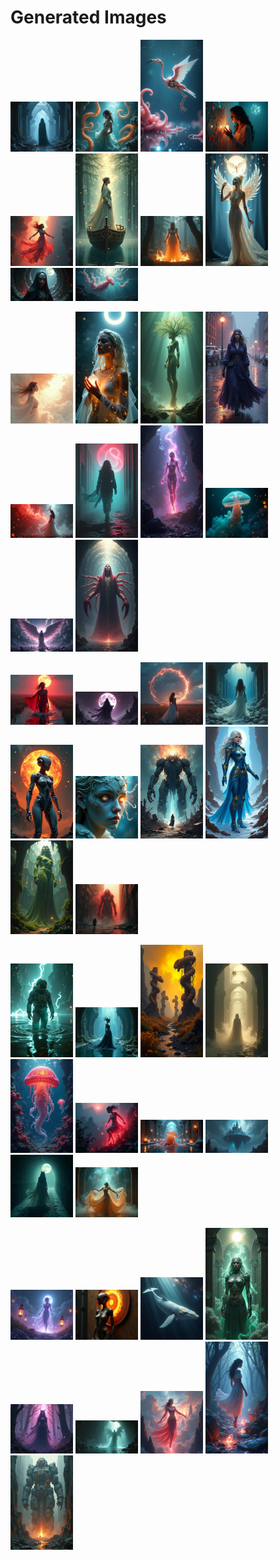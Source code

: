 # Generated Images



<img src="2025_06_20_01.png" width="100"/> <img src="2025_06_20_02.png" width="100"/> <img src="2025_06_20_03.png" width="100"/> <img src="2025_06_20_04.png" width="100"/> <img src="2025_06_20_05.png" width="100"/> <img src="2025_06_20_06.png" width="100"/> <img src="2025_06_20_07.png" width="100"/> <img src="2025_06_20_08.png" width="100"/> <img src="2025_06_20_09.png" width="100"/> <img src="2025_06_20_10.png" width="100"/>

<img src="2025_06_20_11.png" width="100"/> <img src="2025_06_20_12.png" width="100"/> <img src="2025_06_20_13.png" width="100"/> <img src="2025_06_20_14.png" width="100"/> <img src="2025_06_20_15.png" width="100"/> <img src="2025_06_20_16.png" width="100"/> <img src="2025_06_20_17.png" width="100"/> <img src="2025_06_20_18.png" width="100"/> <img src="2025_06_20_19.png" width="100"/> <img src="2025_06_20_20.png" width="100"/>

<img src="2025_06_20_21.png" width="100"/> <img src="2025_06_20_22.png" width="100"/> <img src="2025_06_20_23.png" width="100"/> <img src="2025_06_20_24.png" width="100"/> <img src="2025_06_20_25.png" width="100"/> <img src="2025_06_20_26.png" width="100"/> <img src="2025_06_20_27.png" width="100"/> <img src="2025_06_20_28.png" width="100"/> <img src="2025_06_20_29.png" width="100"/> <img src="2025_06_20_30.png" width="100"/>

<img src="2025_06_20_31.png" width="100"/> <img src="2025_06_20_32.png" width="100"/> <img src="2025_06_20_33.png" width="100"/> <img src="2025_06_20_34.png" width="100"/> <img src="2025_06_20_35.png" width="100"/> <img src="2025_06_20_36.png" width="100"/> <img src="2025_06_20_37.png" width="100"/> <img src="2025_06_20_38.png" width="100"/> <img src="2025_06_20_39.png" width="100"/> <img src="2025_06_20_40.png" width="100"/>

<img src="2025_06_20_41.png" width="100"/> <img src="2025_06_20_42.png" width="100"/> <img src="2025_06_20_43.png" width="100"/> <img src="2025_06_20_44.png" width="100"/> <img src="2025_06_20_45.png" width="100"/> <img src="2025_06_20_46.png" width="100"/> <img src="2025_06_20_47.png" width="100"/> <img src="2025_06_20_48.png" width="100"/> <img src="2025_06_20_49.png" width="100"/>